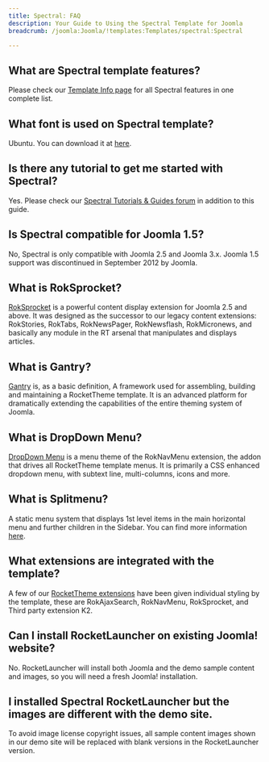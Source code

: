 ```yaml
---
title: Spectral: FAQ
description: Your Guide to Using the Spectral Template for Joomla
breadcrumb: /joomla:Joomla/!templates:Templates/spectral:Spectral

---
```


What are Spectral template features?
-----
Please check our [Template Info page][features] for all Spectral features in one complete list.

What font is used on Spectral template?
-----
Ubuntu. You can download it at [here][font].

Is there any tutorial to get me started with Spectral?
-----
Yes. Please check our [Spectral Tutorials & Guides forum][forum] in addition to this guide.

Is Spectral compatible for Joomla 1.5?
-----
No, Spectral is only compatible with Joomla 2.5 and Joomla 3.x. Joomla 1.5 support was discontinued in September 2012 by Joomla.

What is RokSprocket?
-----
[RokSprocket][roksprocket] is a powerful content display extension for Joomla 2.5 and above. It was designed as the successor to our legacy content extensions: RokStories, RokTabs, RokNewsPager, RokNewsflash, RokMicronews, and basically any module in the RT arsenal that manipulates and displays articles.

What is Gantry?
-----
[Gantry][gantry] is, as a basic definition, A framework used for assembling, building and maintaining a RocketTheme template. It is an advanced platform for dramatically extending the capabilities of the entire theming system of Joomla.

What is DropDown Menu?
-----
[DropDown Menu][dropdown] is a menu theme of the RokNavMenu extension, the addon that drives all RocketTheme template menus. It is primarily a CSS enhanced dropdown menu, with subtext line, multi-columns, icons and more.

What is Splitmenu?
-----
A static menu system that displays 1st level items in the main horizontal menu and further children in the Sidebar. You can find more information [here][splitmenu].

What extensions are integrated with the template?
-----
A few of our [RocketTheme extensions][extensions] have been given individual styling by the template, these are RokAjaxSearch, RokNavMenu, RokSprocket, and Third party extension K2.

Can I install RocketLauncher on existing Joomla! website?
-----
No. RocketLauncher will install both Joomla and the demo sample content and images, so you will need a fresh Joomla! installation.

I installed Spectral RocketLauncher but the images are different with the demo site.
-----
To avoid image license copyright issues, all sample content images shown in our demo site will be replaced with blank versions in the RocketLauncher version.

[gantry]: http://gantry-framework.org/
[features]: http://demo.rockettheme.com/joomla-templates/spectral/features
[font]: http://www.fontsquirrel.com/fonts/ubuntu
[forum]: http://www.rockettheme.com/forum/index.php?f=820&rb_v=viewforum
[roksprocket]: http://www.rockettheme.com/joomla/extensions/roksprocket
[dropdown]: http://demo.rockettheme.com/joomla-templates/Spectral/features/menu-options
[splitmenu]: http://demo.rockettheme.com/joomla-templates/Spectral/features/menu-options
[extensions]: http://demo.rockettheme.com/joomla-templates/Spectral/features/extensions